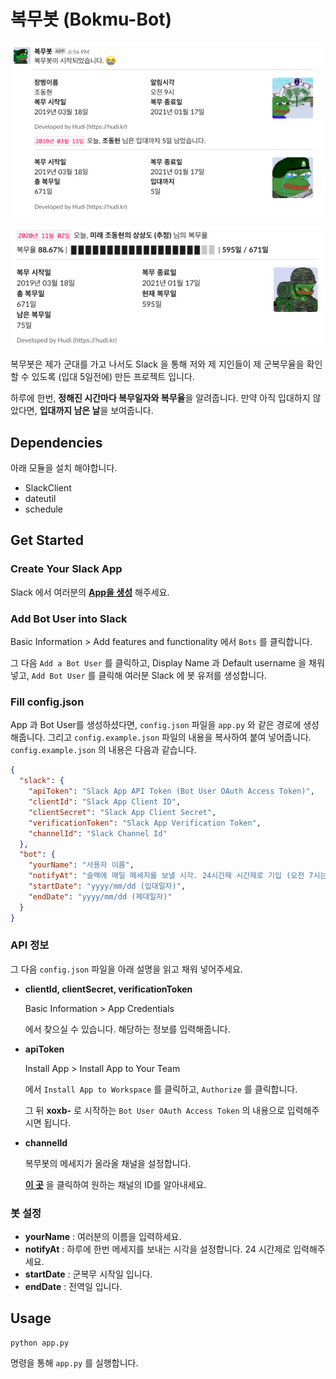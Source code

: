 # 복무봇 (Bokmu-Bot)

<center>

![](./readme-img/title.png)

![](./readme-img/mirage.png)

</center>

복무봇은 제가 군대를 가고 나서도 Slack 을 통해 저와 제 지인들이 제 군복무율을 확인할 수 있도록 (입대 5일전에) 만든 프로젝트 입니다.

하루에 한번, **정해진 시간마다 복무일자와 복무율**을 알려줍니다. 만약 아직 입대하지 않았다면, **입대까지 남은 날**을 보여줍니다.

## Dependencies

아래 모듈을 설치 해야합니다.

- SlackClient
- dateutil
- schedule

## Get Started

### Create Your Slack App

Slack 에서 여러분의 **[App을 생성](https://api.slack.com/apps)** 해주세요.

### Add Bot User into Slack

Basic Information > Add features and functionality 에서 `Bots` 를 클릭합니다.

그 다음 `Add a Bot User` 를 클릭하고, Display Name 과 Default username 을 채워 넣고, `Add Bot User` 를 클릭해 여러분 Slack 에 봇 유저를 생성합니다.

### Fill config.json

App 과 Bot User를 생성하셨다면, `config.json` 파일을 `app.py` 와 같은 경로에 생성해줍니다. 그리고 `config.example.json` 파일의 내용을 복사하여 붙여 넣어줍니다. `config.example.json` 의 내용은 다음과 같습니다.

```json
{
  "slack": {
    "apiToken": "Slack App API Token (Bot User OAuth Access Token)",
    "clientId": "Slack App Client ID",
    "clientSecret": "Slack App Client Secret",
    "verificationToken": "Slack App Verification Token",
    "channelId": "Slack Channel Id"
  },
  "bot": {
    "yourName": "사용자 이름",
    "notifyAt": "슬랙에 매일 메세지를 보낼 시각. 24시간제 시간제로 기입 (오전 7시는 7, 오후 1시는 13)",
    "startDate": "yyyy/mm/dd (입대일자)",
    "endDate": "yyyy/mm/dd (제대일자)"
  }
}
```

### API 정보

그 다음 `config.json` 파일을 아래 설명을 읽고 채워 넣어주세요.

- **clientId, clientSecret, verificationToken**

  Basic Information > App Credentials

  에서 찾으실 수 있습니다. 해당하는 정보를 입력해줍니다.

- **apiToken**

  Install App > Install App to Your Team

  에서 `Install App to Workspace` 를 클릭하고, `Authorize` 를 클릭합니다.

  그 뒤 **xoxb-** 로 시작하는 `Bot User OAuth Access Token` 의 내용으로 입력해주시면 됩니다.

- **channelId**

  복무봇의 메세지가 올라올 채널을 설정합니다.

  **[이 곳](https://www.wikihow.com/Find-a-Channel-ID-on-Slack-on-PC-or-Mac)** 을 클릭하여 원하는 채널의 ID를 알아내세요.

### 봇 설정

- **yourName** : 여러분의 이름을 입력하세요.
- **notifyAt** : 하루에 한번 메세지를 보내는 시각을 설정합니다. 24 시간제로 입력해주세요.
- **startDate** : 군복무 시작일 입니다.
- **endDate** : 전역일 입니다.

## Usage

```
python app.py
```

명령을 통해 `app.py` 를 실행합니다.
